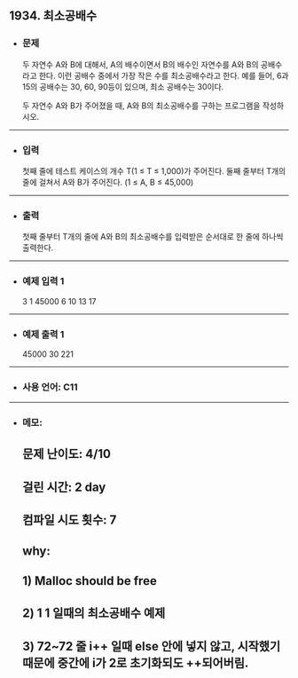 ## 1934. 최소공배수 

- ### 문제

  두 자연수 A와 B에 대해서, A의 배수이면서 B의 배수인 자연수를 A와 B의 공배수라고 한다. 이런 공배수 중에서 가장 작은 수를 최소공배수라고 한다. 예를 들어, 6과 15의 공배수는 30, 60, 90등이 있으며, 최소 공배수는 30이다.

  두 자연수 A와 B가 주어졌을 때, A와 B의 최소공배수를 구하는 프로그램을 작성하시오.
  
---


- ### 입력
  
  첫째 줄에 테스트 케이스의 개수 T(1 ≤ T ≤ 1,000)가 주어진다. 둘째 줄부터 T개의 줄에 걸쳐서 A와 B가 주어진다. (1 ≤ A, B ≤ 45,000) 


---

- ### 출력

  첫째 줄부터 T개의 줄에 A와 B의 최소공배수를 입력받은 순서대로 한 줄에 하나씩 출력한다.

---
 
- ### 예제 입력 1 

  3
  1 45000
  6 10
  13 17

---

- ### 예제 출력 1 

  45000
  30
  221
  
---

- ### 사용 언어: C11

---

- ### 메모:

  ## 문제 난이도: 4/10
  ## 걸린 시간: 2 day 
  ## 컴파일 시도 횟수: 7
  ## why:
  ## 1) Malloc should be free
  ## 2) 1 1 일때의 최소공배수 예제
  ## 3) 72~72 줄 i++ 일때 else 안에 넣지 않고, 시작했기 때문에 중간에 i가 2로 초기화되도 ++되어버림.
  
